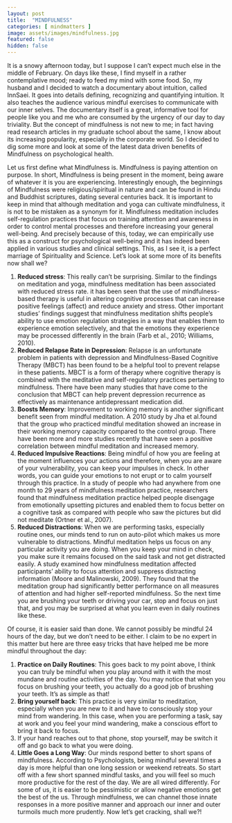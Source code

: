 ```yaml
---
layout: post
title:  "MINDFULNESS"
categories: [ mindmatters ]
image: assets/images/mindfulness.jpg
featured: false
hidden: false
---
```


It is a snowy afternoon today, but I suppose I can’t expect much else in the middle of February. On days like these, I find myself in a rather contemplative mood; ready to feed my mind with some food. So, my husband and I decided to watch a documentary about intuition, called InnSaei. It goes into details defining, recognizing and quantifying intuition. It also teaches the audience various mindful exercises to communicate with our inner selves. The documentary itself is a great, informative tool for people like you and me who are consumed by the urgency of our day to day triviality. But the concept of mindfulness is not new to me; in fact having read research articles in my graduate school about the same, I know about its increasing popularity, especially in the corporate world. So I decided to dig some more and look at some of the latest data driven benefits of Mindfulness on psychological health.

Let us first define what Mindfulness is. Mindfulness is paying attention on purpose. In short, Mindfulness is being present in the moment, being aware of whatever it is you are experiencing. Interestingly enough, the beginnings of Mindfulness were religious/spiritual in nature and can be found in Hindu and Buddhist scriptures, dating several centuries back. It is important to keep in mind that although meditation and yoga can cultivate mindfulness, it is not to be mistaken as a synonym for it. Mindfulness meditation includes self-regulation practices that focus on training attention and awareness in order to control mental processes and therefore increasing your general well-being. And precisely because of this, today, we can empirically use this as a construct for psychological well-being and it has indeed been applied in various studies and clinical settings. This, as I see it, is a perfect marriage of Spirituality and Science. Let’s look at some more of its benefits now shall we?

1. **Reduced stress**: This really can’t be surprising. Similar to the findings on meditation and yoga, mindfulness meditation has been associated with reduced stress rate. it has been seen that the use of mindfulness-based therapy is useful in altering cognitive processes that can increase positive feelings (affect) and reduce anxiety and stress. Other important studies’ findings suggest that mindfulness meditation shifts people’s ability to use emotion regulation strategies in a way that enables them to experience emotion selectively, and that the emotions they experience may be processed differently in the brain (Farb et al., 2010; Williams, 2010).
2. **Reduced Relapse Rate in Depression**: Relapse is an unfortunate problem in patients with depression and Mindfulness-Based Cognitive Therapy (MBCT) has been found to be a helpful tool to prevent relapse in these patients. MBCT is a form of therapy where cognitive therapy is combined with the meditative and self-regulatory practices pertaining to mindfulness. There have been many studies that have come to the conclusion that MBCT can help prevent depression recurrence as effectively as maintenance antidepressant medication did.
3. **Boosts Memory**: Improvement to working memory is another significant benefit seen from mindful meditation. A 2010 study by Jha et al.found that the group who practiced mindful meditation showed an increase in their working memory capacity compared to the control group. There have been more and more studies recently that have seen a positive correlation between mindful meditation and increased memory.
4. **Reduced Impulsive Reactions**: Being mindful of how you are feeling at the moment influences your actions and therefore, when you are aware of your vulnerability, you can keep your impulses in check. In other words, you can guide your emotions to not erupt or to calm yourself through this practice. In a study of people who had anywhere from one month to 29 years of mindfulness meditation practice, researchers found that mindfulness meditation practice helped people disengage from emotionally upsetting pictures and enabled them to focus better on a cognitive task as compared with people who saw the pictures but did not meditate (Ortner et al., 2007).
5. **Reduced Distractions**: When we are performing tasks, especially routine ones, our minds tend to run on auto-pilot which makes us more vulnerable to distractions. Mindful meditation helps us focus on any particular activity you are doing. When you keep your mind in check, you make sure it remains focused on the said task and not get distracted easily. A study examined how mindfulness meditation affected participants’ ability to focus attention and suppress distracting information (Moore and Malinowski, 2009). They found that the meditation group had significantly better performance on all measures of attention and had higher self-reported mindfulness. So the next time you are brushing your teeth or driving your car, stop and focus on just that, and you may be surprised at what you learn even in daily routines like these.

Of course, it is easier said than done. We cannot possibly be mindful 24 hours of the day, but we don’t need to be either. I claim to be no expert in this matter but here are three easy tricks that  have helped me be more mindful throughout the day:

1. **Practice on Daily Routines**: This goes back to my point above, I think you can truly be mindful when you play around with it with the most mundane and routine activities of the day. You may notice that when you focus on brushing your teeth, you actually do a good job of brushing your teeth. It’s as simple as that!
2. **Bring yourself back**: This practice is very similar to meditation, especially when you are new to it and have to consciously stop your mind from wandering. In this case, when you are performing a task, say at work and you feel your mind wandering, make a conscious effort to bring it back to focus.
3. If your hand reaches out to that phone, stop yourself, may be switch it off and go back to what you were doing.
4. **Little Goes a Long Way**: Our minds respond better to short spans of mindfulness. According to Psychologists, being mindful several times a day is more helpful than one long session or weekend retreats. So start off with a few short spanned mindful tasks, and you will feel so much more productive for the rest of the day.
We are all wired differently. For some of us, it is easier to be pessimistic or allow negative emotions get the best of the us. Through mindfulness, we can channel those innate responses in a more positive manner and approach our inner and outer turmoils much more prudently. Now let’s get cracking, shall we?!